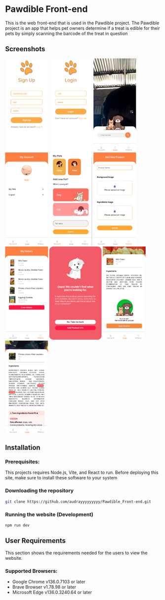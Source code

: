 # Pawdible Front-end
This is the web front-end that is used in the Pawdible project. The Pawdible project is an app that helps pet owners determine if a treat is edible for their pets by simply scanning the barcode of the treat in question
## Screenshots
<img src="https://github.com/audrayyyyyyyyy/Pawdible_Front-end/blob/19891844301647d6df3ef2b576af0b1bcac0dd8a/demo-screenshots/signup.png" alt="SignUp" height="300">
<!-- This preserves the aspect ratio -->
<img src="https://github.com/audrayyyyyyyyy/Pawdible_Front-end/blob/7008d06d0485c419bb53d8fba9e2ba3a641f8efc/demo-screenshots/Login.png" alt="LogIn" height="300">
<!-- This preserves the aspect ratio -->
<img src="https://github.com/audrayyyyyyyyy/Pawdible_Front-end/blob/19891844301647d6df3ef2b576af0b1bcac0dd8a/demo-screenshots/scanner.png" alt="Scanner" height="300">
<!-- This preserves the aspect ratio -->
<img src="https://github.com/audrayyyyyyyyy/Pawdible_Front-end/blob/19891844301647d6df3ef2b576af0b1bcac0dd8a/demo-screenshots/account.png" alt="account" height="300">
<!-- This preserves the aspect ratio -->
<img src="https://github.com/audrayyyyyyyyy/Pawdible_Front-end/blob/19891844301647d6df3ef2b576af0b1bcac0dd8a/demo-screenshots/my-pets.png" alt="mypets" height="300">
<!-- This preserves the aspect ratio -->
<img src="https://github.com/audrayyyyyyyyy/Pawdible_Front-end/blob/19891844301647d6df3ef2b576af0b1bcac0dd8a/demo-screenshots/addnew.png" alt="addnew" height="300">
<!-- This preserves the aspect ratio -->
<img src="https://github.com/audrayyyyyyyyy/Pawdible_Front-end/blob/19891844301647d6df3ef2b576af0b1bcac0dd8a/demo-screenshots/myhistory.png" alt="myHistory" height="300">
<!-- This preserves the aspect ratio -->
<img src="https://github.com/audrayyyyyyyyy/Pawdible_Front-end/blob/19891844301647d6df3ef2b576af0b1bcac0dd8a/demo-screenshots/notFound.png" alt="notFound" height="300">
<!-- This preserves the aspect ratio -->
<img src="https://github.com/audrayyyyyyyyy/Pawdible_Front-end/blob/19891844301647d6df3ef2b576af0b1bcac0dd8a/demo-screenshots/safe.png" alt="Safe" height="300">
<!-- This preserves the aspect ratio -->
<img src="https://github.com/audrayyyyyyyyy/Pawdible_Front-end/blob/19891844301647d6df3ef2b576af0b1bcac0dd8a/demo-screenshots/toxic.png" alt="Toxic" height="300">



## Installation
### Prerequisites:
This projects requires Node.js, Vite, and React to run. Before deploying this site, make sure to install these software to your system

### Downloading the repository
```bash
git clone https://github.com/audrayyyyyyyyy/Pawdible_Front-end.git
```

### Running the website (Development)
```bash
npm run dev
```


## User Requirements
This section shows the requirements needed for the users to view the website.

### Supported Browsers:
- Google Chrome v136.0.7103 or later
- Brave Browser v1.78.98 or later
- Microsoft Edge v136.0.3240.64 or later

## 

